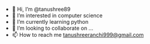 - 👋 Hi, I’m @tanushree89
- 👀 I’m interested in computer science 
- 🌱 I’m currently learning python
- 💞️ I’m looking to collaborate on ...
- 📫 How to reach me tanushreeranchi999@gmail.com

<!---
abz8989/abz8989 is a ✨ special ✨ repository because its `README.md` (this file) appears on your GitHub profile.
You can click the Preview link to take a look at your changes.
--->
